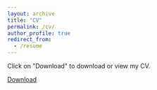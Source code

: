 ```yaml
---
layout: archive
title: "CV"
permalink: /cv/
author_profile: true
redirect_from:
  - /resume
---
```


Click on "Download" to download or view my CV.

[Download](https://Khairulalamsiddique.github.io/files/Resume.pdf)
